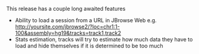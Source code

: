 This release has a couple long awaited features

- Ability to load a session from a URL in JBrowse Web e.g. http://yoursite.com/jbrowse2/?loc=chr1:1-100&assembly=hg19&tracks=track1,track2
- Stats estimation, tracks will try to estimate how much data they have to load and hide themselves if it is determined to be too much
